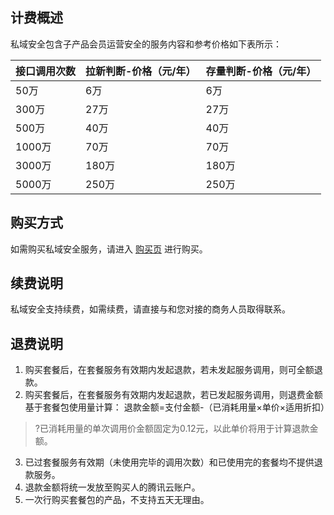 ## 计费概述
私域安全包含子产品会员运营安全的服务内容和参考价格如下表所示：

| **接口调用次数** | **拉新判断-价格（元/年）** | **存量判断-价格（元/年）** |
| ---------------- | -------------------------- | -------------------------- |
| 50万             | 6万                        | 6万                        |
| 300万            | 27万                       | 27万                       |
| 500万            | 40万                       | 40万                       |
| 1000万           | 70万                       | 70万                       |
| 3000万           | 180万                      | 180万                      |
| 5000万           | 250万                      | 250万                      |

## 购买方式
如需购买私域安全服务，请进入 [购买页](https://buy.cloud.tencent.com/pds) 进行购买。
## 续费说明
私域安全支持续费，如需续费，请直接与和您对接的商务人员取得联系。

## 退费说明
1. 购买套餐后，在套餐服务有效期内发起退款，若未发起服务调用，则可全额退款。
2. 购买套餐后，在套餐服务有效期内发起退款，若已发起服务调用，则退费金额基于套餐包使用量计算：
退款金额=支付金额-（已消耗用量×单价×适用折扣）
>?已消耗用量的单次调用价金额固定为0.12元，以此单价将用于计算退款金额。
3. 已过套餐服务有效期（未使用完毕的调用次数）和已使用完的套餐均不提供退款服务。
4. 退款金额将统一发放至购买人的腾讯云账户。
5. 一次行购买套餐包的产品，不支持五天无理由。
